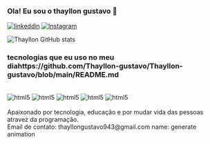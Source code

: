 ### Ola! Eu sou o thayllon gustavo 👋
[![linkeddin](    https://img.shields.io/badge/LinkedIn-0077B5?style=for-the-badge&logo=linkedin&logoColor=white)](https://www.linkedin.com/in/thayllon-gustavo-a3858331a/)
[![Instagram](https://img.shields.io/badge/Instagram-E4405F?style=for-the-badge&logo=instagram&logoColor=white)](https://www.instagram.com/thayllon__gustavo/)


![Thayllon GitHub stats](https://github-readme-stats.vercel.app/api?username=thayllon-gustavo&show_icons=true&theme=radical)

### tecnologias que eu uso no meu diahttps://github.com/Thayllon-gustavo/Thayllon-gustavo/blob/main/README.md

<div
style="display: inline_block"><br/>
<img alt="html5" src="https://img.shields.io/badge/HTML-239120?style=for-the-badge&logo=html5&logoColor=white"/>
<img alt="html5" src="https://img.shields.io/badge/CSS-239120?&style=for-the-badge&logo=css3&logoColor=white"/>
<img alt="html5" src="https://img.shields.io/badge/JavaScript-F7DF1E?style=for-the-badge&logo=javascript&logoColor=black"/>
<img alt="html5" src="https://img.shields.io/badge/Bootstrap-563D7C?style=for-the-badge&logo=bootstrap&logoColor=white"/>
<img alt="html5" src="https://img.shields.io/badge/React-20232A?style=for-the-badge&logo=react&logoColor=61DAFBt"/>
</div><br/>
Apaixonado por tecnologia, educação e por mudar vida das pessoas atravez da programação.
<br/>
Email de contato: thayllongustavo943@gmail.com
name: generate animation

